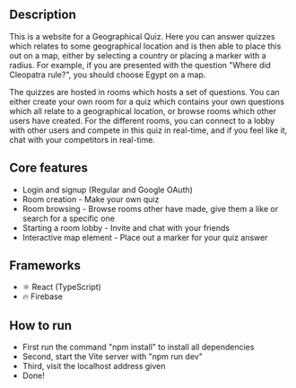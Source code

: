 ## Description
This is a website for a Geographical Quiz. Here you can answer quizzes which relates to some geographical location and is then able to place this out on a map, either by selecting a country or placing a marker with a radius. For example, if you are presented with the question "Where did Cleopatra rule?", you should choose Egypt on a map. 

The quizzes are hosted in rooms which hosts a set of questions. You can either create your own room for a quiz which contains your own questions which all relate to a geographical location, or browse rooms which other users have created. For the different rooms, you can connect to a lobby with other users and compete in this quiz in real-time, and if you feel like it, chat with your competitors in real-time. 

## Core features
- Login and signup (Regular and Google OAuth)
- Room creation - Make your own quiz
- Room browsing - Browse rooms other have made, give them a like or search for a specific one
- Starting a room lobby - Invite and chat with your friends
- Interactive map element - Place out a marker for your quiz answer

## Frameworks
* ⚛️ React (TypeScript) 
* 🔥 Firebase

## How to run
- First run the command "npm install" to install all dependencies
- Second, start the Vite server with "npm run dev"
- Third, visit the localhost address given
- Done!
